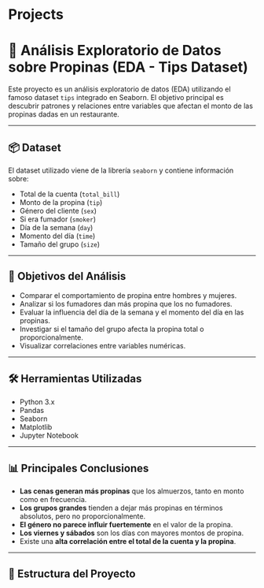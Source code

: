 # Projects
# 🧾 Análisis Exploratorio de Datos sobre Propinas (EDA - Tips Dataset)

Este proyecto es un análisis exploratorio de datos (EDA) utilizando el famoso dataset `tips` integrado en Seaborn. El objetivo principal es descubrir patrones y relaciones entre variables que afectan el monto de las propinas dadas en un restaurante.

---

## 📦 Dataset

El dataset utilizado viene de la librería `seaborn` y contiene información sobre:

- Total de la cuenta (`total_bill`)
- Monto de la propina (`tip`)
- Género del cliente (`sex`)
- Si era fumador (`smoker`)
- Día de la semana (`day`)
- Momento del día (`time`)
- Tamaño del grupo (`size`)

---

## 🎯 Objetivos del Análisis

- Comparar el comportamiento de propina entre hombres y mujeres.
- Analizar si los fumadores dan más propina que los no fumadores.
- Evaluar la influencia del día de la semana y el momento del día en las propinas.
- Investigar si el tamaño del grupo afecta la propina total o proporcionalmente.
- Visualizar correlaciones entre variables numéricas.

---

## 🛠️ Herramientas Utilizadas

- Python 3.x
- Pandas
- Seaborn
- Matplotlib
- Jupyter Notebook

---

## 📊 Principales Conclusiones

- **Las cenas generan más propinas** que los almuerzos, tanto en monto como en frecuencia.
- **Los grupos grandes** tienden a dejar más propinas en términos absolutos, pero no proporcionalmente.
- **El género no parece influir fuertemente** en el valor de la propina.
- **Los viernes y sábados** son los días con mayores montos de propina.
- Existe una **alta correlación entre el total de la cuenta y la propina**.

---

## 📁 Estructura del Proyecto

